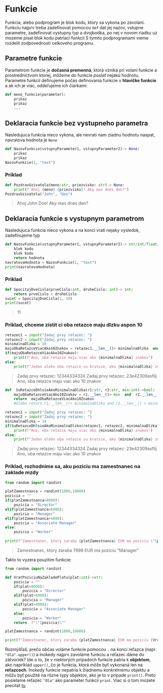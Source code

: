 # Funkcie
Funkcia, alebo podprogram je blok kodu, ktory sa vykona po zavolani. Funkciu najprv treba zadefinovat pomocou `def` dat jej nazov, vstupne parametre, zadefinovat vystupny typ a dvojbodka, po nej v novom riadku uz mozeme pisat blok kodu patriaci funkcii
S tymito podprogramami vieme rozdelit zodpovednosti celkoveho programu.

## Parametre funkcie

Parametrom funkcie je  **dočasná premenná**, ktorá vzniká pri volaní funkcie a prostredníctvom ktorej, môžeme do funkcie  _poslať_  nejakú hodnotu. Parametre funkcií definujeme počas definovania funkcie v  **hlavičke funkcie**  a ak ich je viac, oddeľujeme ich čiarkami:
```py
def meno_funkcie(parameter):
    prikaz
    prikaz
    ...
```

## Deklaracia funkcie bez vystupneho parametra
Nasledujuca funkcia nieco vykona, ale nevrati nam ziadnu hodnotu naspat, navratova hodnota je `None`
```py
def NazovFunkcie(vstupnyParameter1, vstupnyParameter2)-> None:
	prikaz
	prikaz
NazovFunkcie(1, "text")
```
### Priklad
```py
def PozdravUzivatela(meno:str, priezvisko: str)-> None:
	print(f"Ahoj {meno} {priezvisko}! Aky mas dnes den?")
PozdravUzivatela("John", "Doe")
```
> Ahoj John Doe! Aky mas dnes den?

## Deklaracia funkcie s vystupnym parametrom
Nasledujuca funkcia nieco vykona a na konci vrati nejaky vysledok, zadefinujeme typ
```py
def NazovFunkcie(vstupnyParameter1, vstupnyParameter2)-> str/int/float/bool...:
	blok kodu
	blok kodu
	return hodnota
navratovaHodnota = NazovFunkcie(1, "text")
print(navratovaHodnota)
```
### Priklad
```py
def SpocitajDveCisla(prveCislo:int, druheCislo: int)-> int:
	return prveCislo + druheCislo
sucet = SpocitajDveCisla(1, 10)
print(sucet)
```
> 11

### Priklad, chceme zistit ci oba retazce maju dlzku aspon 10
```py
retazec1 = input("Zadaj prvy retazec: ")
retazec2 = input("Zadaj prvy retazec: ")
minimalnaDlzka = 10
majuObaRetazceViacAko10Znakov = retazec1.__len__()> minimalnaDlzka  and  retazec1.__len__() > minimalnaDlzka
if(majuObaRetazceViacAko10Znakov):
	print(f"Ano, oba retazce maju viac ako {minimalnaDlzka} znakov")
else:
	print(f"Jeden alebo oba retazce su kratsie, ako {minimalnaDlzka} znakov")
```
> Zadaj prvy retazec: 12344334324 
Zadaj prvy retazec: 23e42309asflij
Ano, oba retazce maju viac ako 10 znakov

```py
def  SuRetazceDhlsieAkoMinimalnaDlzka(r1:str, r2:str, min:int)->bool:
	majuObaRetazceViacAko10Znakov = r1.__len__()> min  and  r2.__len__() > min
	return  majuObaRetazceViacAko10Znakov
	#alebo return r1.__len__()> minimalnaDlzka and r2.__len__() > minimalnaDlzka

retazec1 = input("Zadaj prvy retazec: ")
retazec2 = input("Zadaj prvy retazec: ")
minimalnaDlzka = 10
if(SuRetazceDhlsieAkoMinimalnaDlzka(retazec1, retazec2, minimalnaDlzka)):
	print(f"Ano, oba retazce maju viac ako {minimalnaDlzka} znakov")
else:
	print(f"Jeden alebo oba retazce su kratsie, ako {minimalnaDlzka} znakov")
```
> Zadaj prvy retazec: 12344334324 
Zadaj prvy retazec: 23e42309asflij
Ano, oba retazce maju viac ako 10 znakov
### Priklad, rozhodnime sa, aku poziciu ma zamestnanec na zaklade mzdy
```py
from random import randint

platZamestnanca = randint(1000,10000)
pozicia = ""
if(platZamestnanca>8000):
    pozicia = "Director"
elif(platZamestnanca>6000): 
    pozicia = "Manager"
elif(platZamestnanca>4000):
    pozicia = "Associate Manager"
else:
    pozicia = "Worker"
    
print(f"Zamestnanec, ktory zaraba {platZamestnanca} EUR ma poziciu \"{pozicia}\"")
```
>Zamestnanec, ktory zaraba 7698 EUR ma poziciu "Manager"

Takto to vyzera pouzitim funkcie:
```py
from random import randint

def VratPoziciuNaZakladePlatu(plat:int)->str:
    pozicia = ""
    if(plat>8000):
        pozicia = "Director"
    elif(plat>6000): 
        pozicia = "Manager"
    elif(plat>4000):
        pozicia = "Associate Manager"
    else:
        pozicia = "Worker"
    return  f"\"{pozicia}\""

platZamestnanca = randint(1000,10000)

print(f"Zamestnanec, ktory zaraba {platZamestnanca} EUR ma poziciu {VratPoziciuNaZakladePlatu(platZamestnanca)}")
```
Rozmýšľaš, prečo občas voláme funkcie pomocou `.` na konci reťazca (napr. `"Ola".upper()`) a inokedy najprv zavoláme funkciu a reťazec dáme do zátvoriek? Ide o to, že v niektorých prípadoch funkcie patria k **objektom**, ako napríklad `upper()`, čo je funkcia, ktorá môže byť vykonaná len na **reťazcoch**.  Inokedy funkcie nepatria k žiadnemu konkrétnemu objektu a môžu byť použité na rôzne typy objektov, ako je to v prípade `print()`. Preto posielame reťazec `"Ola"` ako parameter funkcii `print`.
Viac si o tom mozete precitat [tu](https://input.sk/python2017/05.html)
